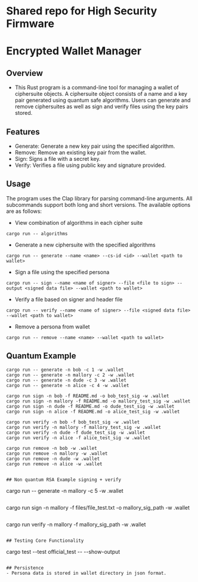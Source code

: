 # Shared repo for High Security Firmware

# Encrypted Wallet Manager

## Overview
- This Rust program is a command-line tool for managing a wallet of ciphersuite objects. A ciphersuite object consists of a name and a key pair generated using quantum safe algorithms. Users can generate and remove ciphersuites as well as sign and verify files using the key pairs stored.

## Features
- Generate: Generate a new key pair using the specified algorithm.
- Remove: Remove an existing key pair from the wallet.
- Sign: Signs a file with a secret key.
- Verify: Verifies a file using public key and signature provided.


## Usage
The program uses the Clap library for parsing command-line arguments. All subcommands support both long and short versions. The available options are as follows:

* View combination of algorithms in each cipher suite
```
cargo run -- algorithms
```

* Generate a new ciphersuite with the specified algorithms
```
cargo run -- generate --name <name> --cs-id <id> --wallet <path to wallet>
```

* Sign a file using the specified persona
```
cargo run -- sign --name <name of signer> --file <file to sign> --output <signed data file> --wallet <path to wallet>
```

* Verify a file based on signer and header file
```
cargo run -- verify --name <name of signer> --file <signed data file> --wallet <path to wallet>
```

* Remove a persona from wallet
```
cargo run -- remove --name <name> --wallet <path to wallet>
```

## Quantum Example
```
cargo run -- generate -n bob -c 1 -w .wallet
cargo run -- generate -n mallory -c 2 -w .wallet
cargo run -- generate -n dude -c 3 -w .wallet
cargo run -- generate -n alice -c 4 -w .wallet
```
```
cargo run sign -n bob -f README.md -o bob_test_sig -w .wallet
cargo run sign -n mallory -f README.md -o mallory_test_sig -w .wallet
cargo run sign -n dude -f README.md -o dude_test_sig -w .wallet
cargo run sign -n alice -f README.md -o alice_test_sig -w .wallet
```
```
cargo run verify -n bob -f bob_test_sig -w .wallet
cargo run verify -n mallory -f mallory_test_sig -w .wallet
cargo run verify -n dude -f dude_test_sig -w .wallet
cargo run verify -n alice -f alice_test_sig -w .wallet
```
```
cargo run remove -n bob -w .wallet
cargo run remove -n mallory -w .wallet
cargo run remove -n dude -w .wallet
cargo run remove -n alice -w .wallet
```
```

## Non quantum RSA Example signing + verify
```
cargo run -- generate -n mallory -c 5 -w .wallet
```
```
cargo run sign -n mallory -f files/file_test.txt -o mallory_sig_path -w .wallet
```
```
cargo run verify -n mallory -f mallory_sig_path -w .wallet
```

## Testing Core Functionality
```
cargo test --test official_test -- --show-output  
``` 

## Persistence
- Persona data is stored in wallet directory in json format. 
